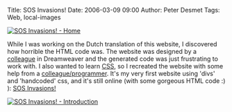 Title: SOS Invasions!
Date: 2006-03-09 09:00
Author: Peter Desmet
Tags: Web, local-images

[![SOS Invasions! - Home](http://www.anderhalv.be/wp-content/uploads/web-sos-invasions-home.jpg)](http://www.anderhalv.be/wp-content/uploads/web-sos-invasions-home.jpg)

While I was working on the Dutch translation of this website, I discovered how horrible the HTML code was. The website was designed by a [colleague](http://biobel.biodiversity.be/person/show/977) in Dreamweaver and the generated code was just frustrating to work with. I also wanted to learn [CSS](http://en.wikipedia.org/wiki/Cascading_Style_Sheets), so I recreated the website with some help from a [colleague/programmer](http://biobel.biodiversity.be/person/show/471). It's my very first website using 'divs' and 'handcoded' css, and it's still online (with some gorgeous HTML code :) ): [SOS Invasions!](http://ias.biodiversity.be/meetings/200603_sos_invasions/)

[![SOS Invasions! - Introduction](http://www.anderhalv.be/wp-content/uploads/web-sos-invasions-intro.jpg)](http://www.anderhalv.be/wp-content/uploads/web-sos-invasions-intro.jpg)